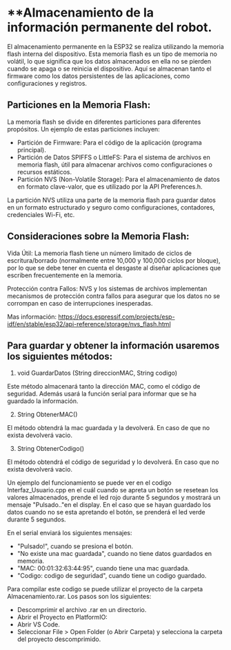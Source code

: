 # **Almacenamiento de la información permanente del robot.

El almacenamiento permanente en la ESP32 se realiza utilizando la memoria flash interna del dispositivo. 
Esta memoria flash es un tipo de memoria no volátil, lo que significa que los datos almacenados en ella no se pierden cuando se apaga o se reinicia el dispositivo. 
Aquí se almacenan tanto el firmware como los datos persistentes de las aplicaciones, como configuraciones y registros.

## Particiones en la Memoria Flash:

 La memoria flash se divide en diferentes particiones para diferentes propósitos. Un ejemplo de estas particiones incluyen:
- Partición de Firmware: Para el código de la aplicación (programa principal).
- Partición de Datos SPIFFS o LittleFS: Para el sistema de archivos en memoria flash, útil para almacenar archivos como configuraciones o recursos estáticos.
- Partición NVS (Non-Volatile Storage): Para el almacenamiento de datos en formato clave-valor, que es utilizado por la API Preferences.h.

La partición NVS utiliza una parte de la memoria flash para guardar datos en un formato estructurado y seguro como configuraciones, contadores, credenciales Wi-Fi, etc.

## Consideraciones sobre la Memoria Flash:

 Vida Útil: La memoria flash tiene un número limitado de ciclos de escritura/borrado (normalmente entre 10,000 y 100,000 ciclos por bloque), por lo que se debe tener en cuenta el desgaste al diseñar aplicaciones que escriben frecuentemente en la memoria.
 
 Protección contra Fallos: NVS y los sistemas de archivos implementan mecanismos de protección contra fallos para asegurar que los datos no se corrompan en caso de interrupciones inesperadas.

Mas información: https://docs.espressif.com/projects/esp-idf/en/stable/esp32/api-reference/storage/nvs_flash.html  

## Para guardar y obtener la información usaremos los siguientes métodos:

1. void GuardarDatos (String direccionMAC, String codigo)

Este método almacenará tanto la dirección MAC, como el código de seguridad. 
Además usará la función serial para informar que se ha guardado la información.   

2. String ObtenerMAC()

El método obtendrá la mac guardada y la devolverá. En caso de que no exista devolverá vacio.

3. String ObtenerCodigo()

El método obtendrá el código de seguridad y lo devolverá. En caso que no exista devolverá vacio.


Un ejemplo del funcionamiento se puede ver en el codigo Interfaz_Usuario.cpp en el cuál cuando se apreta un botón se resetean los valores almacenados, prende el led rojo durante 5 segundos y mostrará un mensaje "Pulsado.."en el display. 
En el caso que se hayan guardado los datos cuando no se esta apretando el botón, se prenderá el led verde durante 5 segundos. 

En el serial enviará los siguientes mensajes:

- "Pulsado!", cuando se presiona el botón.
- "No existe una mac guardada", cuando no tiene datos guardados en memoria.
- "MAC: 00:01:32:63:44:95", cuando tiene una mac guardada.
- "Codigo: codigo de seguridad", cuando tiene un codigo guardado.

  
Para compilar este codigo se puede utilizar el proyecto de la carpeta Almacenamiento.rar. Los pasos son los siguientes:

- Descomprimir el archivo .rar en un directorio.
- Abrir el Proyecto en PlatformIO:
- Abrir VS Code.
- Seleccionar File > Open Folder (o Abrir Carpeta) y selecciona la carpeta del proyecto descomprimido.


  
